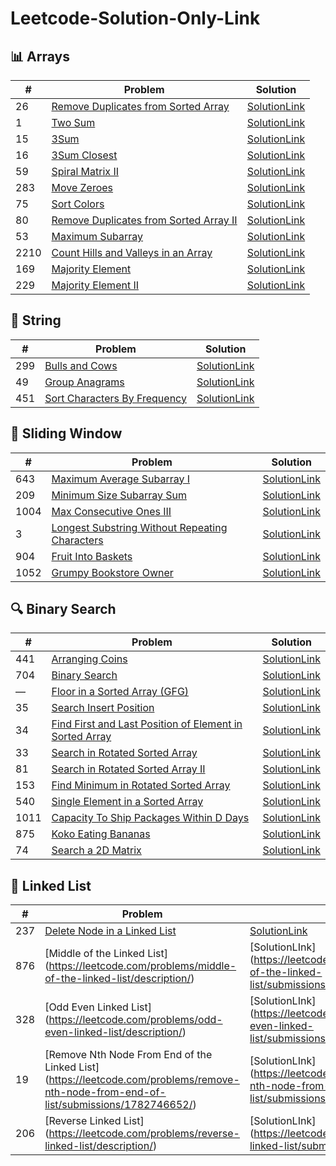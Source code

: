 # Leetcode-Solution-Only-Link

## 📊 Arrays
| #   | Problem | Solution |
|-----|--------|---------|
| 26  | [Remove Duplicates from Sorted Array](https://leetcode.com/problems/remove-duplicates-from-sorted-array/) | [SolutionLink](https://leetcode.com/problems/remove-duplicates-from-sorted-array/submissions/1747347389) |
| 1   | [Two Sum](https://leetcode.com/problems/two-sum/) | [SolutionLink](https://leetcode.com/problems/two-sum/submissions/1747360956) |
| 15  | [3Sum](https://leetcode.com/problems/3sum/) | [SolutionLink](https://leetcode.com/problems/3sum/submissions/1781399372) |
| 16  | [3Sum Closest](https://leetcode.com/problems/3sum-closest/) | [SolutionLink](https://leetcode.com/problems/3sum-closest/submissions/1781402472) |
| 59  | [Spiral Matrix II](https://leetcode.com/problems/spiral-matrix-ii/) | [SolutionLink](https://leetcode.com/problems/spiral-matrix-ii/submissions/1781404644) |
| 283 | [Move Zeroes](https://leetcode.com/problems/move-zeroes/) | [SolutionLink](https://leetcode.com/problems/move-zeroes/submissions/1781406932) |
| 75  | [Sort Colors](https://leetcode.com/problems/sort-colors/) | [SolutionLink](https://leetcode.com/problems/sort-colors/submissions/1781408696) |
| 80  | [Remove Duplicates from Sorted Array II](https://leetcode.com/problems/remove-duplicates-from-sorted-array-ii/) | [SolutionLink](https://leetcode.com/problems/remove-duplicates-from-sorted-array-ii/submissions/1749976825) |
| 53  | [Maximum Subarray](https://leetcode.com/problems/maximum-subarray/) | [SolutionLink](https://leetcode.com/problems/maximum-subarray/submissions/1754198928) |
| 2210| [Count Hills and Valleys in an Array](https://leetcode.com/problems/count-hills-and-valleys-in-an-array/) | [SolutionLink](https://leetcode.com/problems/count-hills-and-valleys-in-an-array/submissions/1754286557) |
| 169 | [Majority Element](https://leetcode.com/problems/majority-element/) | [SolutionLink](https://leetcode.com/problems/majority-element/submissions/1754321826) |
| 229 | [Majority Element II](https://leetcode.com/problems/majority-element-ii/) | [SolutionLink](https://leetcode.com/problems/majority-element-ii/submissions/1754340929) |


## 🧵 String
| #   | Problem | Solution |
|-----|--------|---------|
| 299 | [Bulls and Cows](https://leetcode.com/problems/bulls-and-cows/) | [SolutionLink](https://leetcode.com/problems/bulls-and-cows/submissions/1750011055) |
| 49  | [Group Anagrams](https://leetcode.com/problems/group-anagrams/) | [SolutionLink](https://leetcode.com/problems/group-anagrams/submissions/1781393829) |
| 451 | [Sort Characters By Frequency](https://leetcode.com/problems/sort-characters-by-frequency/) | [SolutionLink](https://leetcode.com/problems/sort-characters-by-frequency/submissions/1781396488) |


## 🔄 Sliding Window
| #   | Problem | Solution |
|-----|--------|---------|
| 643 | [Maximum Average Subarray I](https://leetcode.com/problems/maximum-average-subarray-i/) | [SolutionLink](https://leetcode.com/problems/maximum-average-subarray-i/submissions/1781390115) |
| 209 | [Minimum Size Subarray Sum](https://leetcode.com/problems/minimum-size-subarray-sum/) | [SolutionLink](https://leetcode.com/problems/minimum-size-subarray-sum/submissions/1770028780) |
| 1004| [Max Consecutive Ones III](https://leetcode.com/problems/max-consecutive-ones-iii/) | [SolutionLink](https://leetcode.com/problems/max-consecutive-ones-iii/submissions/1770067529) |
| 3   | [Longest Substring Without Repeating Characters](https://leetcode.com/problems/longest-substring-without-repeating-characters/) | [SolutionLink](https://leetcode.com/problems/longest-substring-without-repeating-characters/submissions/1770100420) |
| 904 | [Fruit Into Baskets](https://leetcode.com/problems/fruit-into-baskets/) | [SolutionLink](https://leetcode.com/problems/fruit-into-baskets/submissions/1770121313) |
| 1052| [Grumpy Bookstore Owner](https://leetcode.com/problems/grumpy-bookstore-owner/) | [SolutionLink](https://leetcode.com/problems/grumpy-bookstore-owner/submissions/1781392208) |


## 🔍 Binary Search
| #   | Problem | Solution |
|-----|--------|---------|
| 441 | [Arranging Coins](https://leetcode.com/problems/arranging-coins/) | [SolutionLink](https://leetcode.com/problems/arranging-coins/submissions/1754259821) |
| 704 | [Binary Search](https://leetcode.com/problems/binary-search/) | [SolutionLink](https://leetcode.com/problems/binary-search/submissions/1774883517) |
| —   | [Floor in a Sorted Array (GFG)](https://www.geeksforgeeks.org/problems/floor-in-a-sorted-array-1587115620/1) | [SolutionLink](#) |
| 35  | [Search Insert Position](https://leetcode.com/problems/search-insert-position/) | [SolutionLink](https://leetcode.com/problems/search-insert-position/submissions/1774896203) |
| 34  | [Find First and Last Position of Element in Sorted Array](https://leetcode.com/problems/find-first-and-last-position-of-element-in-sorted-array/) | [SolutionLink](https://leetcode.com/problems/find-first-and-last-position-of-element-in-sorted-array/submissions/1781388387) |
| 33  | [Search in Rotated Sorted Array](https://leetcode.com/problems/search-in-rotated-sorted-array/) | [SolutionLink](https://leetcode.com/problems/search-in-rotated-sorted-array/submissions/1777576313) |
| 81  | [Search in Rotated Sorted Array II](https://leetcode.com/problems/search-in-rotated-sorted-array-ii/) | [SolutionLink](https://leetcode.com/problems/search-in-rotated-sorted-array-ii/submissions/1777620894) |
| 153 | [Find Minimum in Rotated Sorted Array](https://leetcode.com/problems/find-minimum-in-rotated-sorted-array/) | [SolutionLink](https://leetcode.com/problems/find-minimum-in-rotated-sorted-array/submissions/1777658431) |
| 540 | [Single Element in a Sorted Array](https://leetcode.com/problems/single-element-in-a-sorted-array/) | [SolutionLink](https://leetcode.com/problems/single-element-in-a-sorted-array/submissions/1777721827) | 162  | [Find Peak Element](https://leetcode.com/problems/find-peak-element/) | [SolutionLink](https://leetcode.com/problems/find-peak-element/submissions/1781412875) |
| 1011 | [Capacity To Ship Packages Within D Days](https://leetcode.com/problems/capacity-to-ship-packages-within-d-days/) | [SolutionLink](https://leetcode.com/problems/capacity-to-ship-packages-within-d-days/submissions/1781093291) |
| 875  | [Koko Eating Bananas](https://leetcode.com/problems/koko-eating-bananas/) | [SolutionLink](https://leetcode.com/problems/koko-eating-bananas/submissions/1781386534) |
| 74   | [Search a 2D Matrix](https://leetcode.com/problems/search-a-2d-matrix/) | [SolutionLink](https://leetcode.com/problems/search-a-2d-matrix/submissions/1781113554) |

## 🔗 Linked List
| #   | Problem | Solution |
|-----|--------|---------|
| 237 | [Delete Node in a Linked List](https://leetcode.com/problems/delete-node-in-a-linked-list/description/) | [SolutionLink](https://leetcode.com/problems/delete-node-in-a-linked-list/submissions/1782204911) |
| 876 | [Middle of the Linked List] (https://leetcode.com/problems/middle-of-the-linked-list/description/) | [SolutionLInk] (https://leetcode.com/problems/middle-of-the-linked-list/submissions/1782214249) |
| 328 | [Odd Even Linked List] (https://leetcode.com/problems/odd-even-linked-list/description/) | [SolutionLInk] (https://leetcode.com/problems/odd-even-linked-list/submissions/1782745771) |
| 19 | [Remove Nth Node From End of the Linked List] (https://leetcode.com/problems/remove-nth-node-from-end-of-list/submissions/1782746652/) | [SolutionLInk] (https://leetcode.com/problems/remove-nth-node-from-end-of-list/submissions/1782746652) |
| 206 | [Reverse Linked List] (https://leetcode.com/problems/reverse-linked-list/description/) | [SolutionLInk] (https://leetcode.com/problems/reverse-linked-list/submissions/1782748486) |


